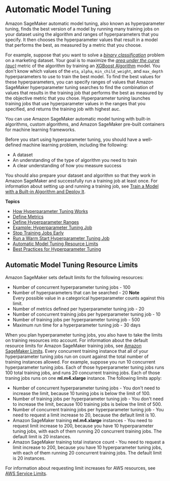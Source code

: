 # Automatic Model Tuning<a name="automatic-model-tuning"></a>

Amazon SageMaker automatic model tuning, also known as hyperparameter tuning, finds the best version of a model by running many training jobs on your dataset using the algorithm and ranges of hyperparameters that you specify\. It then chooses the hyperparameter values that result in a model that performs the best, as measured by a metric that you choose\.

For example, suppose that you want to solve a *[binary classification](https://docs.aws.amazon.com/general/latest/gr/glos-chap.html#binary-classification-model)* problem on a marketing dataset\. Your goal is to maximize the *[area under the curve \(auc\)](https://docs.aws.amazon.com/general/latest/gr/glos-chap.html#AUC)* metric of the algorithm by training an [XGBoost Algorithm](xgboost.md) model\. You don't know which values of the `eta`, `alpha`, `min_child_weight`, and `max_depth` hyperparameters to use to train the best model\. To find the best values for these hyperparameters, you can specify ranges of values that Amazon SageMaker hyperparameter tuning searches to find the combination of values that results in the training job that performs the best as measured by the objective metric that you chose\. Hyperparameter tuning launches training jobs that use hyperparameter values in the ranges that you specified, and returns the training job with highest auc\.

You can use Amazon SageMaker automatic model tuning with built\-in algorithms, custom algorithms, and Amazon SageMaker pre\-built containers for machine learning frameworks\.

Before you start using hyperparameter tuning, you should have a well\-defined machine learning problem, including the following:
+ A dataset
+ An understanding of the type of algorithm you need to train
+ A clear understanding of how you measure success

You should also prepare your dataset and algorithm so that they work in Amazon SageMaker and successfully run a training job at least once\. For information about setting up and running a training job, see [Train a Model with a Built\-in Algorithm and Deploy It](ex1.md)\.

**Topics**
+ [How Hyperparameter Tuning Works](automatic-model-tuning-how-it-works.md)
+ [Define Metrics](automatic-model-tuning-define-metrics.md)
+ [Define Hyperparameter Ranges](automatic-model-tuning-define-ranges.md)
+ [Example: Hyperparameter Tuning Job](automatic-model-tuning-ex.md)
+ [Stop Training Jobs Early](automatic-model-tuning-early-stopping.md)
+ [Run a Warm Start Hyperparameter Tuning Job](automatic-model-tuning-warm-start.md)
+ [Automatic Model Tuning Resource Limits](#automatic-model-tuning-limits)
+ [Best Practices for Hyperparameter Tuning](automatic-model-tuning-considerations.md)

## Automatic Model Tuning Resource Limits<a name="automatic-model-tuning-limits"></a>

Amazon SageMaker sets default limits for the following resources:
+ Number of concurrent hyperparameter tuning jobs \- 100
+ Number of hyperparameters that can be searched \- 20
**Note**  
Every possible value in a categorical hyperparameter counts against this limit\.
+ Number of metrics defined per hyperparameter tuning job \- 20
+ Number of concurrent training jobs per hyperparameter tuning job \- 10
+ Number of training jobs per hyperparameter tuning job \- 500
+ Maximum run time for a hyperparameter tuning job \- 30 days

 When you plan hyperparameter tuning jobs, you also have to take the limits on training resources into account\. For information about the default resource limits for Amazon SageMaker training jobs, see [Amazon SageMaker Limits](https://docs.aws.amazon.com/general/latest/gr/aws_service_limits.html#limits_sagemaker)\. Every concurrent training instance that all of your hyperparameter tuning jobs run on count against the total number of training instances allowed\. For example, suppose you run 10 concurrent hyperparameter tuning jobs\. Each of those hyperparameter tuning jobs runs 100 total training jobs, and runs 20 concurrent training jobs\. Each of those traning jobs runs on one **ml\.m4\.xlarge** instance\. The following limits apply: 
+ Number of concurrent hyperparameter tuning jobs \- You don't need to increase the limit, because 10 tuning jobs is below the limit of 100\.
+ Number of training jobs per hyperparameter tuning job \- You don't need to increase the limit, because 100 training jobs is below the limit of 500\.
+ Number of concurrent training jobs per hyperparameter tuning job \- You need to request a limit increase to 20, because the default limit is 10\.
+ Amazon SageMaker training **ml\.m4\.xlarge** instances \- You need to request limit increase to 200, because you have 10 hyperparameter tuning jobs, with each of them running 20 concurrent training jobs\. The default limit is 20 instances\.
+ Amazon SageMaker training total instance count \- You need to request a limit increase to 200, because you have 10 hyperparameter tuning jobs, with each of them running 20 concurrent training jobs\. The default limit is 20 instances\.

For information about requesting limit increases for AWS resources, see [AWS Service Limits](https://docs.aws.amazon.com/general/latest/gr/aws_service_limits.html)\.